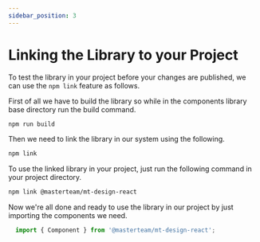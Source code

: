 ```yaml
---
sidebar_position: 3
---
```


# Linking the Library to your Project

To test the library in your project before your changes are published, we can use the `npm link` feature as follows.

First of all we have to build the library so while in the components library base directory run the build command.

```bash title="/library-base-directory"
npm run build
```

Then we need to link the library in our system using the following.

```bash title="/library-base-directory"
npm link
```

To use the linked library in your project, just run the following command in your project directory.

```bash title="/your-project-base-directory"
npm link @masterteam/mt-design-react
```

Now we're all done and ready to use the library in our project by just importing the components we need.

```js title="src/containers/SomePage.js"
  import { Component } from '@masterteam/mt-design-react';
```

